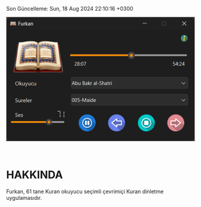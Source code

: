 Son Güncelleme:  Sun, 18 Aug 2024 22:10:16 +0300

![furkan_v1](https://github.com/fbostanci/furkan/blob/main/furkan_v1.png)

<br>

HAKKINDA
==

Furkan, 61 tane Kuran okuyucu seçimli çevrimiçi Kuran dinletme uygulamasıdır.




